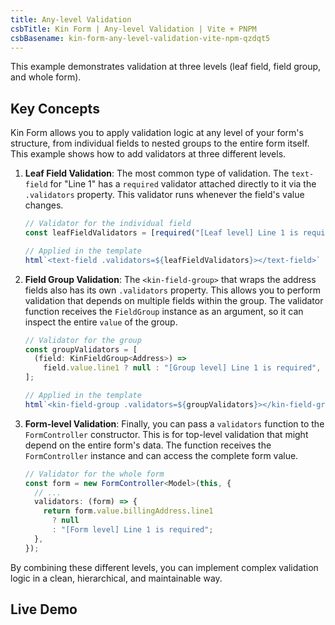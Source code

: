 ```yaml
---
title: Any-level Validation
csbTitle: Kin Form | Any-level Validation | Vite + PNPM
csbBasename: kin-form-any-level-validation-vite-npm-qzdqt5
---
```


This example demonstrates validation at three levels (leaf field, field group, and whole form).

## Key Concepts

Kin Form allows you to apply validation logic at any level of your form's structure, from individual fields to nested groups to the entire form itself. This example shows how to add validators at three different levels.

1.  **Leaf Field Validation**: The most common type of validation. The `text-field` for "Line 1" has a `required` validator attached directly to it via the `.validators` property. This validator runs whenever the field's value changes.

    ```ts
    // Validator for the individual field
    const leafFieldValidators = [required("[Leaf level] Line 1 is required")];

    // Applied in the template
    html`<text-field .validators=${leafFieldValidators}></text-field>`
    ```

2.  **Field Group Validation**: The `<kin-field-group>` that wraps the address fields also has its own `.validators` property. This allows you to perform validation that depends on multiple fields within the group. The validator function receives the `FieldGroup` instance as an argument, so it can inspect the entire `value` of the group.

    ```ts
    // Validator for the group
    const groupValidators = [
      (field: KinFieldGroup<Address>) =>
        field.value.line1 ? null : "[Group level] Line 1 is required",
    ];

    // Applied in the template
    html`<kin-field-group .validators=${groupValidators}></kin-field-group>`
    ```

3.  **Form-level Validation**: Finally, you can pass a `validators` function to the `FormController` constructor. This is for top-level validation that might depend on the entire form's data. The function receives the `FormController` instance and can access the complete form value.

    ```ts
    // Validator for the whole form
    const form = new FormController<Model>(this, {
      // ...
      validators: (form) => {
        return form.value.billingAddress.line1
          ? null
          : "[Form level] Line 1 is required";
      },
    });
    ```

By combining these different levels, you can implement complex validation logic in a clean, hierarchical, and maintainable way.

## Live Demo